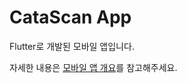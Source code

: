 # CataScan App

Flutter로 개발된 모바일 앱입니다.

자세한 내용은 [모바일 앱 개요](../docs/app/00_introduction.md)를 참고해주세요. 